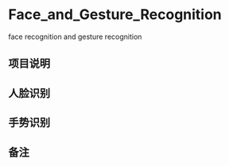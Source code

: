 # Face_and_Gesture_Recognition
face recognition and gesture recognition
## 项目说明

## 人脸识别

## 手势识别

## 备注
